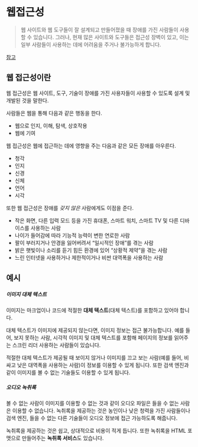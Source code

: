 # 웹접근성

> 웹 사이트와 웹 도구들이 잘 설계되고 만들어졌을 때 장애를 가진 사람들이 사용할 수 있습니다. 그러나, 현재 많은 사이트와 도구들은 접근성 장벽이 있고, 이는 일부 사람들이 사용하는 데에 어려움을 주거나 불가능하게 합니다.

[참고](https://www.w3.org/WAI/fundamentals/accessibility-intro/ko)

## 웹 접근성이란

웹 접근성은 웹 사이트, 도구, 기술이 장애를 가진 사용자들이 사용할 수 있도록 설계 및 개발된 것을 말한다.

사람들은 웹을 통해 다음과 같은 행동을 한다.

- 웹으로 인지, 이해, 탐색, 상호작용
- 웹에 기여

웹 접근성은 웹에 접근하는 데에 영향을 주는 다음과 같은 모든 장애를 아우른다.

- 청각
- 인지
- 신경
- 신체
- 언어
- 시각

또한 웹 접근성은 장애를 *갖지 않은* 사람에게도 이점을 준다.

- 작은 화면, 다른 입력 모드 등을 가진 휴대폰, 스마트 워치, 스마트 TV 및 다른 디바이스를 사용하는 사람
- 나이가 들어감에 따라 기능적 능력이 변한 연로한 사람
- 팔이 부러지거나 안경을 잃어버려서 “일시적인 장애”를 겪는 사람
- 밝은 햇빛이나 소리를 듣기 힘든 환경에 있어 “상황적 제약”을 겪는 사람
- 느린 인터넷을 사용하거나 제한적이거나 비싼 대역폭을 사용하는 사람

## 예시

##### 이미지 대체 텍스트

이미지는 마크업이나 코드에 적절한 **대체 텍스트**(대체 텍스트)를 포함하고 있어야 합니다.

대체 텍스트가 이미지에 제공되지 않는다면, 이미지 정보는 접근 불가능합니다. 예를 들어, 보지 못하는 사람, 시각적 이미지 및 대체 텍스트를 포함해 페이지의 정보를 읽어주는 스크린 리더 사용하는 사람들이 있습니다.

적절한 대체 텍스트가 제공될 때 보이지 않거나 이미지를 끄고 보는 사람(예를 들어, 비싸고 낮은 대역폭을 사용하는 사람)이 정보를 이용할 수 있게 됩니다. 또한 검색 엔진과 같이 이미지를 볼 수 없는 기술들도 이용할 수 있게 됩니다.

##### 오디오 녹취록

볼 수 없는 사람이 이미지를 이용할 수 없는 것과 같이 오디오 파일은 들을 수 없는 사람은 이용할 수 없습니다. 녹취록을 제공하는 것은 농인이나 낮은 청력을 가진 사람들이나 검색 엔진, 들을 수 없는 다른 기술들이 오디오 정보에 접근 가능하도록 해줍니다.

녹취록을 제공하는 것은 쉽고, 상대적으로 비용이 적게 듭니다. 또한 녹취록을 HTML 포맷으로 만들어주는 **녹취록 서비스**도 있습니다.